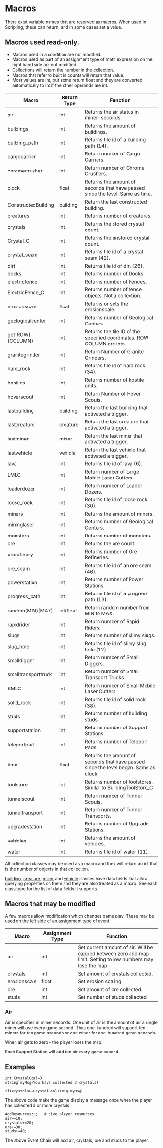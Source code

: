 # Macros
There exist variable names that are reserved as macros. When used in Scripting, these can return, and in some cases set a value.

## Macros used read-only.

- Macros used in a condition are not modified.
- Macros used as part of an assignment type of math expression on the right hand side are not modified.
- Collections will return the number in the collection.
- Macros that refer to built in counts will return that value.
- Most values are int, but some return float and they are converted automatically to int if the other operands are int.

|Macro|Return Type|Function|
|----|----|----|
|air|int|Returns the air status in miner-seconds.|
|buildings|int|Returns the amount of buildings.|
|building_path|int|Returns tile id of a building path (14).|
|cargocarrier|int|Return number of Cargo Carriers.|
|chromecrusher|int|Return number of Chrome Crushers.|
|clock|float|Returns the amount of seconds that have passed since the level. Same as time.|
|ConstructedBuilding|building|Return the last constructed building.|
|creatures|int|Returns number of creatures.|
|crystals|int|Returns the stored crystal count.|
|Crystal_C|int|Returns the unstored crystal count.|
|crystal_seam|int|Returns tile id of a crystal seam (42).|
|dirt|int|Returns tile id of dirt (26).|
|docks|int|Returns number of Docks.|
|electricfence|int|Returns number of Fences.|
|ElectricFence_C|int|Returns number of fence objects. Not a collection.|
|erosionscale|float|Returns or sets the erosionscale.|
|geologicalcenter|int|Returns number of Geological Centers.|
|get(ROW)(COLUMN)|int|Returns the tile ID of the specified coordinates. ROW COLUMN are ints.|
|granitegrinder|int|Return Number of Granite Grinders.|
|hard_rock|int|Returns tile id of hard rock (34).|
|hostiles|int|Returns number of hostile units.|
|hoverscout|int|Return Number of Hover Scouts.|
|lastbuilding|building|Return the last building that activated a trigger.|
|lastcreature|creature|Return the last creature that activated a trigger.|
|lastminer|miner|Return the last miner that activated a trigger.|
|lastvehicle|vehicle|Return the last vehicle that activated a trigger.|
|lava|int|Returns tile id of lava (6).|
|LMLC|int|Return number of Large Mobile Laser Cutters.|
|loaderdozer|int|Return number of Loader Dozers.|
|loose_rock|int|Returns tile id of loose rock (30).|
|miners|int|Returns the amount of miners.|
|mininglaser|int|Returns number of Geological Centers.|
|monsters|int|Returns number of monsters.|
|ore|int|Returns the ore count.|
|orerefinery|int|Returns number of Ore Refineries.|
|ore_seam|int|Returns tile id of an ore seam (46).|
|powerstation|int|Returns number of Power Stations.|
|progress_path|int|Returns tile id of a progress path (13).|
|random(MIN)(MAX)|int/float|Return random number from MIN to MAX.|
|rapidrider|int|Return number of Rapid Riders.|
|slugs|int|Returns number of slimy slugs.|
|slug_hole|int|Returns tile id of slimy slug hole (12).|
|smalldigger|int|Return number of Small Diggers.|
|smalltransporttruck|int|Return number of Small Transport Trucks.|
|SMLC|int|Return number of Small Mobile Laser Cutters|
|solid_rock|int|Returns tile id of solid rock (38).|
|studs|int|Returns number of building studs.|
|supportstation|int|Returns number of Support Stations.|
|teleportpad|int|Returns number of Teleport Pads.|
|time|float|Returns the amount of seconds that have passed since the level began. Same as clock.|
|toolstore|int|Returns number of toolstores. Similar to BuildingToolStore_C|
|tunnelscout|int|Return number of Tunnel Scouts.|
|tunneltransport|int|Return number of Tunnel Transports.|
|upgradestation|int|Returns number of Upgrade Stations.|
|vehicles|int|Returns the amount of vehicles.|
|water|int|Returns tile id of water (11).|

All collection classes may be used as a macro and they will return an int that is the number of objects in that collection.

[building](_pages/ClassesBuildings), [creature](_pages/ClassesCreatures), [miner](_pages/ClassesMiners) and [vehicle](_pages/ClassesVehicles) classes have data fields that allow querying properties on them and they are also treated as a macro. See each class type for the list of data fields it supports.


## Macros that may be modified

A few macros allow modification which changes game play. These may be used on the left side of an assignment type of event.

|Macro|Assignment Type|Function|
|----|----|----|
|air|int|Set current amount of air. Will be capped between zero and map limit. Setting to low numbers may lose the map.|
|crystals|int|Set amount of crystals collected.|
|erosionscale|float|Set erosion scaling.|
|ore|int|Set amount of ore collected.|
|studs|int|Set number of studs collected.|


### Air

Air is specified in miner seconds. One unit of air is the amount of air a single miner will use every game second. Thus one-hundred will support ten miners for ten game seconds or one miner for one-hundred game seconds.

When air gets to zero - the player loses the map.

Each Support Station will add ten air every game second.


## Examples

```mms	
int CrystalGoal=3
string myMsg=You have collected 3 crystals!
	
if(crystals>=CrystalGoal)(msg:myMsg)
```

The above code make the game display a message once when the player has collected 3 or more crystals.

```mms
AddResources::;   # give player resources
air+=10;
crystals+=20;
ore+=30;
studs+=40;
```
The above Event Chain will add air, crystals, ore and studs to the player.
